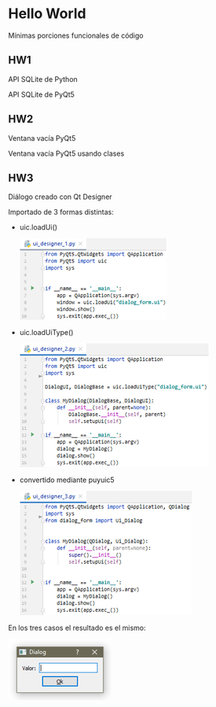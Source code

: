 # Hello World
Mínimas porciones funcionales de código
## HW1
API SQLite de Python

API SQLite de PyQt5
## HW2
Ventana vacía PyQt5

Ventana vacía PyQt5 usando clases
## HW3
Diálogo creado con Qt Designer

Importado de 3 formas distintas:

  - uic.loadUi()

    ![ui_designer_1](img/ui_designer_1.png)
  - uic.loadUiType()
  
    ![ui_designer_2](img/ui_designer_2.png)
  - convertido mediante puyuic5

     ![ui_designer_3](img/ui_designer_3.png)

En los tres casos el resultado es el mismo:

![Hello World_3](img/HW3.png)